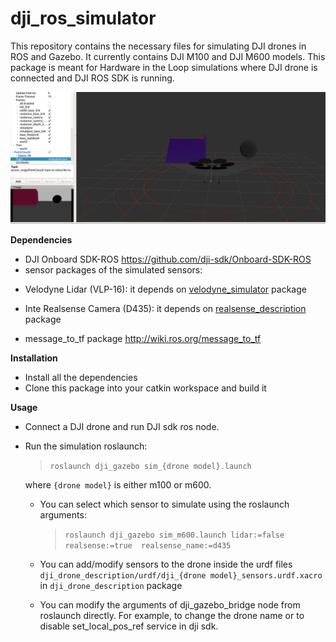 dji_ros_simulator
=========

This repository contains the necessary files for simulating DJI drones in ROS and Gazebo. It currently contains DJI M100 and DJI M600 models.
This package is meant for Hardware in the Loop simulations where DJI drone is connected and DJI ROS SDK is running.

![alt text](blobs/m600_sensors.png)


**Dependencies**
- DJI Onboard SDK-ROS https://github.com/dji-sdk/Onboard-SDK-ROS
- sensor packages of the simulated sensors:

 + Velodyne Lidar (VLP-16): it depends on [velodyne_simulator](http://wiki.ros.org/velodyne_simulator "velodyne_simulator") package

 + Inte Realsense Camera (D435): it depends on [realsense_description](https://github.com/TareqAlqutami/realsense_description "realsense_description") package

- message_to_tf package http://wiki.ros.org/message_to_tf


**Installation**

- Install all the dependencies
- Clone this package into your catkin workspace and build it

**Usage**
- Connect a DJI drone and run DJI sdk ros node.
- Run the simulation roslaunch:
  > `roslaunch dji_gazebo sim_{drone model}.launch`

  where `{drone model}` is either m100 or m600.

  - You can select which sensor to simulate using the roslaunch arguments:
    > `roslaunch dji_gazebo sim_m600.launch lidar:=false realsense:=true  realsense_name:=d435`

  - You can add/modify sensors to the drone inside the urdf files `dji_drone_description/urdf/dji_{drone model}_sensors.urdf.xacro` in `dji_drone_description` package
  - You can modify the arguments of dji_gazebo_bridge node from roslaunch directly. For example, to change the drone name or to disable set_local_pos_ref service in dji sdk.
